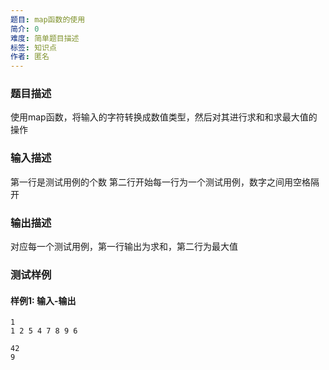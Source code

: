 ```yaml
---
题目: map函数的使用
简介: 0
难度: 简单题目描述
标签: 知识点
作者: 匿名
---
```


### 题目描述
使用map函数，将输入的字符转换成数值类型，然后对其进行求和和求最大值的操作

### 输入描述
第一行是测试用例的个数
第二行开始每一行为一个测试用例，数字之间用空格隔开

### 输出描述
对应每一个测试用例，第一行输出为求和，第二行为最大值

### 测试样例

#### 样例1: 输入-输出

```
1
1 2 5 4 7 8 9 6
```

```
42
9
```


